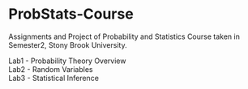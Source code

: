 # ProbStats-Course
Assignments and Project of Probability and Statistics Course taken in Semester2, Stony Brook University.

Lab1 - Probability Theory Overview </br>
Lab2 - Random Variables </br>
Lab3 - Statistical Inference </br>
